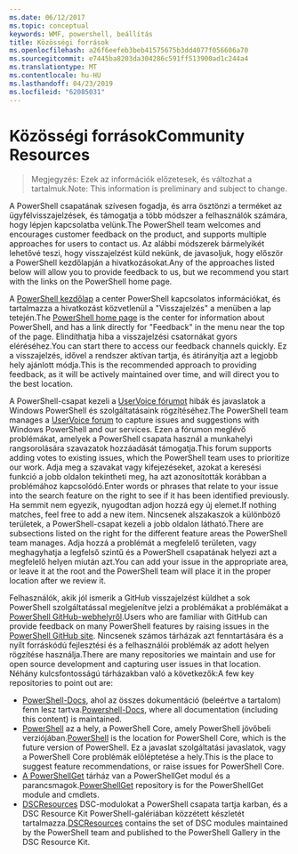 ```yaml
---
ms.date: 06/12/2017
ms.topic: conceptual
keywords: WMF, powershell, beállítás
title: Közösségi források
ms.openlocfilehash: a26f6eefeb3beb41575675b3dd4077f056606a70
ms.sourcegitcommit: e7445ba8203da304286c591ff513900ad1c244a4
ms.translationtype: MT
ms.contentlocale: hu-HU
ms.lasthandoff: 04/23/2019
ms.locfileid: "62085031"
---
```

# <a name="community-resources"></a><span data-ttu-id="a6dfa-103">Közösségi források</span><span class="sxs-lookup"><span data-stu-id="a6dfa-103">Community Resources</span></span>
> <span data-ttu-id="a6dfa-104">Megjegyzés: Ezek az információk előzetesek, és változhat a tartalmuk.</span><span class="sxs-lookup"><span data-stu-id="a6dfa-104">Note: This information is preliminary and subject to change.</span></span>

<span data-ttu-id="a6dfa-105">A PowerShell csapatának szívesen fogadja, és arra ösztönzi a terméket az ügyfélvisszajelzések, és támogatja a több módszer a felhasználók számára, hogy lépjen kapcsolatba velünk.</span><span class="sxs-lookup"><span data-stu-id="a6dfa-105">The PowerShell team welcomes and encourages customer feedback on the product, and supports multiple approaches for users to contact us.</span></span>
<span data-ttu-id="a6dfa-106">Az alábbi módszerek bármelyikét lehetővé teszi, hogy visszajelzést küld nekünk, de javasoljuk, hogy először a PowerShell kezdőlapján a hivatkozásokat.</span><span class="sxs-lookup"><span data-stu-id="a6dfa-106">Any of the approaches listed below will allow you to provide feedback to us, but we recommend you start with the links on the PowerShell home page.</span></span>

<span data-ttu-id="a6dfa-107">A [PowerShell kezdőlap](https://microsoft.com/powershell) a center PowerShell kapcsolatos információkat, és tartalmazza a hivatkozást közvetlenül a "Visszajelzés" a menüben a lap tetején.</span><span class="sxs-lookup"><span data-stu-id="a6dfa-107">The [PowerShell home page](https://microsoft.com/powershell) is the center for information about PowerShell, and has a link directly for "Feedback" in the menu near the top of the page.</span></span>
<span data-ttu-id="a6dfa-108">Elindíthatja hiba a visszajelzési csatornákat gyors eléréséhez.</span><span class="sxs-lookup"><span data-stu-id="a6dfa-108">You can start there to access our feedback channels quickly.</span></span>
<span data-ttu-id="a6dfa-109">Ez a visszajelzés, idővel a rendszer aktívan tartja, és átirányítja azt a legjobb hely ajánlott módja.</span><span class="sxs-lookup"><span data-stu-id="a6dfa-109">This is the recommended approach to providing feedback, as it will be actively maintained over time, and will direct you to the best location.</span></span>

<span data-ttu-id="a6dfa-110">A PowerShell-csapat kezeli a [UserVoice fórumot](https://windowsserver.uservoice.com/forums/301869-powershell/) hibák és javaslatok a Windows PowerShell és szolgáltatásaink rögzítéséhez.</span><span class="sxs-lookup"><span data-stu-id="a6dfa-110">The PowerShell team manages a [UserVoice forum](https://windowsserver.uservoice.com/forums/301869-powershell/) to capture issues and suggestions with Windows PowerShell and our services.</span></span>
<span data-ttu-id="a6dfa-111">Ezen a fórumon meglévő problémákat, amelyek a PowerShell csapata használ a munkahelyi rangsorolására szavazatok hozzáadását támogatja.</span><span class="sxs-lookup"><span data-stu-id="a6dfa-111">This forum supports adding votes to existing issues, which the PowerShell team uses to prioritize our work.</span></span>
<span data-ttu-id="a6dfa-112">Adja meg a szavakat vagy kifejezéseket, azokat a keresési funkció a jobb oldalon tekintheti meg, ha azt azonosították korábban a problémához kapcsolódó.</span><span class="sxs-lookup"><span data-stu-id="a6dfa-112">Enter words or phrases that relate to your issue into the search feature on the right to see if it has been identified previously.</span></span>
<span data-ttu-id="a6dfa-113">Ha semmit nem egyezik, nyugodtan adjon hozzá egy új elemet.</span><span class="sxs-lookup"><span data-stu-id="a6dfa-113">If nothing matches, feel free to add a new item.</span></span>
<span data-ttu-id="a6dfa-114">Nincsenek alszakaszok a különböző területek, a PowerShell-csapat kezeli a jobb oldalon látható.</span><span class="sxs-lookup"><span data-stu-id="a6dfa-114">There are subsections listed on the right for the different feature areas the PowerShell team manages.</span></span>
<span data-ttu-id="a6dfa-115">Adja hozzá a problémát a megfelelő területen, vagy meghagyhatja a legfelső szintű és a PowerShell csapatának helyezi azt a megfelelő helyen miután azt.</span><span class="sxs-lookup"><span data-stu-id="a6dfa-115">You can add your issue in the appropriate area, or leave it at the root and the PowerShell team will place it in the proper location after we review it.</span></span>

<span data-ttu-id="a6dfa-116">Felhasználók, akik jól ismerik a GitHub visszajelzést küldhet a sok PowerShell szolgáltatással megjelenítve jelzi a problémákat a problémákat a [PowerShell GitHub-webhelyről](https://github.com/powershell).</span><span class="sxs-lookup"><span data-stu-id="a6dfa-116">Users who are familiar with GitHub can provide feedback on many PowerShell features by raising issues in the [PowerShell GitHub site](https://github.com/powershell).</span></span>
<span data-ttu-id="a6dfa-117">Nincsenek számos tárházak azt fenntartására és a nyílt forráskódú fejlesztési és a felhasználói problémák az adott helyen rögzítése használja.</span><span class="sxs-lookup"><span data-stu-id="a6dfa-117">There are many repositories we maintain and use for open source development and capturing user issues in that location.</span></span>
<span data-ttu-id="a6dfa-118">Néhány kulcsfontosságú tárházakban való a következők:</span><span class="sxs-lookup"><span data-stu-id="a6dfa-118">A few key repositories to point out are:</span></span>

* <span data-ttu-id="a6dfa-119">[PowerShell-Docs](https://github.com/PowerShell/powershell-docs), ahol az összes dokumentáció (beleértve a tartalom) fenn lesz tartva.</span><span class="sxs-lookup"><span data-stu-id="a6dfa-119">[Powershell-Docs](https://github.com/PowerShell/powershell-docs), where all documentation (including this content) is maintained.</span></span>
* <span data-ttu-id="a6dfa-120">[PowerShell](https://github.com/PowerShell/powershell) az a hely, a PowerShell Core, amely PowerShell jövőbeli verziójában.</span><span class="sxs-lookup"><span data-stu-id="a6dfa-120">[PowerShell](https://github.com/PowerShell/powershell) is the location for PowerShell Core, which is the future version of PowerShell.</span></span>
<span data-ttu-id="a6dfa-121">Ez a javaslat szolgáltatási javaslatok, vagy a PowerShell Core problémák előléptetése a hely.</span><span class="sxs-lookup"><span data-stu-id="a6dfa-121">This is the place to suggest feature recommendations, or raise issues for PowerShell Core.</span></span>
* <span data-ttu-id="a6dfa-122">[A PowerShellGet](https://github.com/PowerShell/powershellget) tárház van a PowerShellGet modul és a parancsmagok.</span><span class="sxs-lookup"><span data-stu-id="a6dfa-122">[PowerShellGet](https://github.com/PowerShell/powershellget) repository is for the PowerShellGet module and cmdlets.</span></span>
* <span data-ttu-id="a6dfa-123">[DSCResources](https://github.com/PowerShell/DscResources) DSC-modulokat a PowerShell csapata tartja karban, és a DSC Resource Kit PowerShell-galériában közzétett készletét tartalmazza.</span><span class="sxs-lookup"><span data-stu-id="a6dfa-123">[DSCResources](https://github.com/PowerShell/DscResources) contains the set of DSC modules maintained by the PowerShell team and published to the PowerShell Gallery in the DSC Resource Kit.</span></span>
